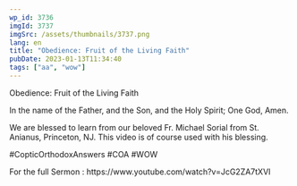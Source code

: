 ```yaml
---
wp_id: 3736
imgId: 3737
imgSrc: /assets/thumbnails/3737.png
lang: en
title: "Obedience: Fruit of the Living Faith"
pubDate: 2023-01-13T11:34:40
tags: ["aa", "wow"]
---
```

<!-- page: 6 -->

<p>Obedience: Fruit of the Living Faith</p>
<p>In the name of the Father, and the Son, and the Holy Spirit; One God, Amen.</p>
<p>We are blessed to learn from our beloved Fr. Michael Sorial from St. Anianus, Princeton, NJ. This video is of course used with his blessing.</p>
<p>#CopticOrthodoxAnswers #COA #WOW</p>
<p>For the full Sermon : https://www.youtube.com/watch?v=JcG2ZA7tXVI</p>
